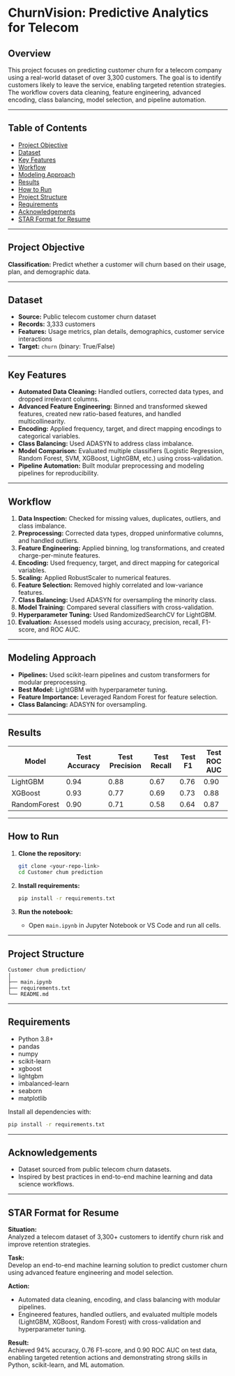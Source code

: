 # ChurnVision: Predictive Analytics for Telecom

## Overview

This project focuses on predicting customer churn for a telecom company using a real-world dataset of over 3,300 customers. The goal is to identify customers likely to leave the service, enabling targeted retention strategies. The workflow covers data cleaning, feature engineering, advanced encoding, class balancing, model selection, and pipeline automation.

---

## Table of Contents

- [Project Objective](#project-objective)
- [Dataset](#dataset)
- [Key Features](#key-features)
- [Workflow](#workflow)
- [Modeling Approach](#modeling-approach)
- [Results](#results)
- [How to Run](#how-to-run)
- [Project Structure](#project-structure)
- [Requirements](#requirements)
- [Acknowledgements](#acknowledgements)
- [STAR Format for Resume](#star-format-for-resume)

---

## Project Objective

**Classification:** Predict whether a customer will churn based on their usage, plan, and demographic data.

---

## Dataset

- **Source:** Public telecom customer churn dataset  
- **Records:** 3,333 customers  
- **Features:** Usage metrics, plan details, demographics, customer service interactions  
- **Target:** `churn` (binary: True/False)

---

## Key Features

- **Automated Data Cleaning:** Handled outliers, corrected data types, and dropped irrelevant columns.
- **Advanced Feature Engineering:** Binned and transformed skewed features, created new ratio-based features, and handled multicollinearity.
- **Encoding:** Applied frequency, target, and direct mapping encodings to categorical variables.
- **Class Balancing:** Used ADASYN to address class imbalance.
- **Model Comparison:** Evaluated multiple classifiers (Logistic Regression, Random Forest, SVM, XGBoost, LightGBM, etc.) using cross-validation.
- **Pipeline Automation:** Built modular preprocessing and modeling pipelines for reproducibility.

---

## Workflow

1. **Data Inspection:** Checked for missing values, duplicates, outliers, and class imbalance.
2. **Preprocessing:** Corrected data types, dropped uninformative columns, and handled outliers.
3. **Feature Engineering:** Applied binning, log transformations, and created charge-per-minute features.
4. **Encoding:** Used frequency, target, and direct mapping for categorical variables.
5. **Scaling:** Applied RobustScaler to numerical features.
6. **Feature Selection:** Removed highly correlated and low-variance features.
7. **Class Balancing:** Used ADASYN for oversampling the minority class.
8. **Model Training:** Compared several classifiers with cross-validation.
9. **Hyperparameter Tuning:** Used RandomizedSearchCV for LightGBM.
10. **Evaluation:** Assessed models using accuracy, precision, recall, F1-score, and ROC AUC.

---

## Modeling Approach

- **Pipelines:** Used scikit-learn pipelines and custom transformers for modular preprocessing.
- **Best Model:** LightGBM with hyperparameter tuning.
- **Feature Importance:** Leveraged Random Forest for feature selection.
- **Class Balancing:** ADASYN for oversampling.

---

## Results

| Model           | Test Accuracy | Test Precision | Test Recall | Test F1 | Test ROC AUC |
|-----------------|--------------|---------------|-------------|---------|--------------|
| LightGBM        | 0.94         | 0.88          | 0.67        | 0.76    | 0.90         |
| XGBoost         | 0.93         | 0.77          | 0.69        | 0.73    | 0.88         |
| RandomForest    | 0.90         | 0.71          | 0.58        | 0.64    | 0.87         |

---

## How to Run

1. **Clone the repository:**
    ```bash
    git clone <your-repo-link>
    cd Customer chum prediction
    ```

2. **Install requirements:**
    ```bash
    pip install -r requirements.txt
    ```

3. **Run the notebook:**
    - Open `main.ipynb` in Jupyter Notebook or VS Code and run all cells.

---

## Project Structure

```
Customer chum prediction/
│
├── main.ipynb
├── requirements.txt
└── README.md
```

---

## Requirements

- Python 3.8+
- pandas
- numpy
- scikit-learn
- xgboost
- lightgbm
- imbalanced-learn
- seaborn
- matplotlib

Install all dependencies with:
```bash
pip install -r requirements.txt
```

---

## Acknowledgements

- Dataset sourced from public telecom churn datasets.
- Inspired by best practices in end-to-end machine learning and data science workflows.

---

## STAR Format for Resume

**Situation:**  
Analyzed a telecom dataset of 3,300+ customers to identify churn risk and improve retention strategies.

**Task:**  
Develop an end-to-end machine learning solution to predict customer churn using advanced feature engineering and model selection.

**Action:**  
- Automated data cleaning, encoding, and class balancing with modular pipelines.
- Engineered features, handled outliers, and evaluated multiple models (LightGBM, XGBoost, Random Forest) with cross-validation and hyperparameter tuning.

**Result:**  
Achieved 94% accuracy, 0.76 F1-score, and 0.90 ROC AUC on test data, enabling targeted retention actions and demonstrating strong skills in Python, scikit-learn, and ML automation.
